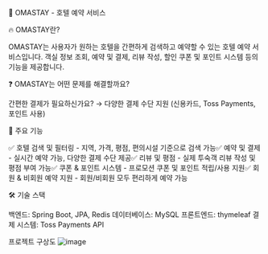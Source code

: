 🏨 OMASTAY - 호텔 예약 서비스

🔥 OMASTAY란?

OMASTAY는 사용자가 원하는 호텔을 간편하게 검색하고 예약할 수 있는 호텔 예약 서비스입니다.
객실 정보 조회, 예약 및 결제, 리뷰 작성, 할인 쿠폰 및 포인트 시스템 등의 기능을 제공합니다.

❓ OMASTAY는 어떤 문제를 해결할까요?

간편한 결제가 필요하신가요? → 다양한 결제 수단 지원 (신용카드, Toss Payments, 포인트 사용)


🚀 주요 기능

✅ 호텔 검색 및 필터링 - 지역, 가격, 평점, 편의시설 기준으로 검색 가능✅ 예약 및 결제 - 실시간 예약 가능, 다양한 결제 수단 제공✅ 리뷰 및 평점 - 실제 투숙객 리뷰 작성 및 평점 부여 가능✅ 쿠폰 & 포인트 시스템 - 프로모션 쿠폰 및 포인트 적립/사용 지원✅ 회원 & 비회원 예약 지원 - 회원/비회원 모두 편리하게 예약 가능

🛠 기술 스택

백엔드: Spring Boot, JPA, Redis
데이터베이스: MySQL
프론트엔드: thymeleaf
결제 시스템: Toss Payments API


프로젝트 구상도
![image](https://github.com/user-attachments/assets/f0970d3b-b841-40b3-a77a-519a7d3d163c)
